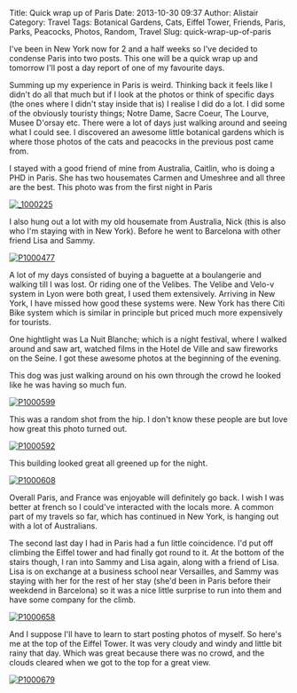 Title: Quick wrap up of Paris
Date: 2013-10-30 09:37
Author: Alistair
Category: Travel
Tags: Botanical Gardens, Cats, Eiffel Tower, Friends, Paris, Parks, Peacocks, Photos, Random, Travel
Slug: quick-wrap-up-of-paris

I've been in New York now for 2 and a half weeks so I've decided to
condense Paris into two posts. This one will be a quick wrap up and
tomorrow I'll post a day report of one of my favourite days.

Summing up my experience in Paris is weird. Thinking back it feels like
I didn't do all that much but if I look at the photos or think of
specific days (the ones where I didn't stay inside that is) I realise I
did do a lot. I did some of the obviously touristy things; Notre Dame,
Sacre Coeur, The Lourve, Musee D'orsay etc. There were a lot of days
just walking around and seeing what I could see. I discovered an awesome
little botanical gardens which is where those photos of the cats and
peacocks in the previous post came from.

I stayed with a good friend of mine from Australia, Caitlin, who is
doing a PHD in Paris. She has two housemates Carmen and Umeshree and all
three are the best. This photo was from the first night in Paris

[![\_1000225](http://farm4.staticflickr.com/3667/10003441786_f076b9615c_c.jpg)](http://www.flickr.com/photos/97350976@N07/10003441786/ "Caitlin, Carmen and Umeshree")

I also hung out a lot with my old housemate from Australia, Nick (this
is also who I'm staying with in New York). Before he went to Barcelona
with other friend Lisa and Sammy.

[![P1000477](http://farm8.staticflickr.com/7302/10038675513_1d35680716_c.jpg)](http://www.flickr.com/photos/97350976@N07/10038675513/ "He wasn't expecting to be photograhed")

A lot of my days consisted of buying a baguette at a boulangerie and
walking till I was lost. Or riding one of the Velibes. The Velibe and
Velo-v system in Lyon were both great, I used them extensively. Arriving
in New York, I have missed how good these systems were. New York has
there Citi Bike system which is similar in principle but priced much
more expensively for tourists.

One hightlight was La Nuit Blanche; which is a night festival, where I
walked around and saw art, watched films in the Hotel de Ville and saw
fireworks on the Seine. I got these awesome photos at the beginning of
the evening.

This dog was just walking around on his own through the crowd he looked
like he was having so much fun.

[![P1000599](http://farm3.staticflickr.com/2830/10280288496_a017741626_c.jpg)](http://www.flickr.com/photos/97350976@N07/10280288496/ "P1000599 by Alistair Magee, on Flickr")

This was a random shot from the hip. I don't know these people are but
love how great this photo turned out.

[![P1000592](http://farm8.staticflickr.com/7350/10280416483_e032261d33_c.jpg)](http://www.flickr.com/photos/97350976@N07/10280416483/ "We're always this cool")

This building looked great all greened up for the night.

[![P1000608](http://farm8.staticflickr.com/7408/10280411853_034dcef54c_c.jpg)](http://www.flickr.com/photos/97350976@N07/10280411853/ "P1000608 by Alistair Magee, on Flickr")

Overall Paris, and France was enjoyable will definitely go back. I wish
I was better at french so I could've interacted with the locals more. A
common part of my travels so far, which has continued in New York, is
hanging out with a lot of Australians.

The second last day I had in Paris had a fun little coincidence. I'd put
off climbing the Eiffel tower and had finally got round to it. At the
bottom of the stairs though, I ran into Sammy and Lisa again, along with
a friend of Lisa. Lisa is on exchange at a business school near
Versailles, and Sammy was staying with her for the rest of her stay
(she'd been in Paris before their weekdend in Barcelona) so it was a
nice little surprise to run into them and have some company for the
climb.

[![P1000658](http://farm8.staticflickr.com/7410/10280355693_e89d7ac25e_c.jpg)](http://www.flickr.com/photos/97350976@N07/10280355693/ "P1000658 by Alistair Magee, on Flickr")

And I suppose I'll have to learn to start posting photos of myself. So
here's me at the top of the Eiffel Tower. It was very cloudy and windy
and little bit rainy that day. Which was great because there was no
crowd, and the clouds cleared when we got to the top for a great view.

[![P1000679](http://farm6.staticflickr.com/5514/10280162545_4e351758a1_c.jpg)](http://www.flickr.com/photos/97350976@N07/10280162545/ "P1000679 by Alistair Magee, on Flickr")
